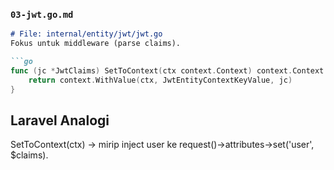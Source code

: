 ### `03-jwt.go.md`
```markdown
# File: internal/entity/jwt/jwt.go
Fokus untuk middleware (parse claims).

```go
func (jc *JwtClaims) SetToContext(ctx context.Context) context.Context {
    return context.WithValue(ctx, JwtEntityContextKeyValue, jc)
}
```

## Laravel Analogi

SetToContext(ctx) → mirip inject user ke request()->attributes->set('user', $claims).